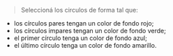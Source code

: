 > Seleccioná los circulos de forma tal que:

* los círculos pares tengan un color de fondo rojo;
* los círculos impares tengan un color de fondo verde;
* el primer círculo tenga un color de fondo azul;
* el último círculo tenga un color de fondo amarillo.